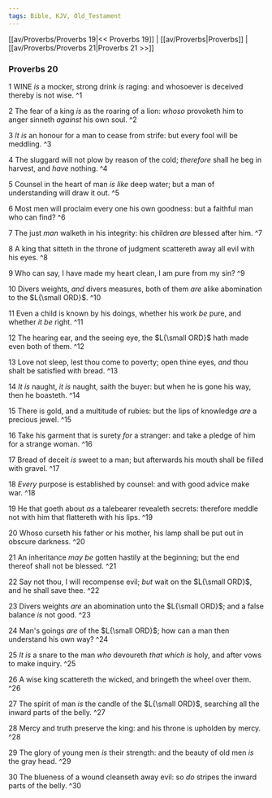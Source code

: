 ```yaml
---
tags: Bible, KJV, Old_Testament
---
```


[[av/Proverbs/Proverbs 19|<< Proverbs 19]] | [[av/Proverbs|Proverbs]] | [[av/Proverbs/Proverbs 21|Proverbs 21 >>]]

### Proverbs 20

1 WINE _is_ a mocker, strong drink _is_ raging: and whosoever is deceived thereby is not wise. ^1

2 The fear of a king _is_ as the roaring of a lion: _whoso_ provoketh him to anger sinneth _against_ his own soul. ^2

3 _It_ _is_ an honour for a man to cease from strife: but every fool will be meddling. ^3

4 The sluggard will not plow by reason of the cold; _therefore_ shall he beg in harvest, and _have_ nothing. ^4

5 Counsel in the heart of man _is_ _like_ deep water; but a man of understanding will draw it out. ^5

6 Most men will proclaim every one his own goodness: but a faithful man who can find? ^6

7 The just _man_ walketh in his integrity: his children _are_ blessed after him. ^7

8 A king that sitteth in the throne of judgment scattereth away all evil with his eyes. ^8

9 Who can say, I have made my heart clean, I am pure from my sin? ^9

10 Divers weights, _and_ divers measures, both of them _are_ alike abomination to the $L{\small ORD}$. ^10

11 Even a child is known by his doings, whether his work _be_ pure, and whether _it_ _be_ right. ^11

12 The hearing ear, and the seeing eye, the $L{\small ORD}$ hath made even both of them. ^12

13 Love not sleep, lest thou come to poverty; open thine eyes, _and_ thou shalt be satisfied with bread. ^13

14 _It_ _is_ naught, _it_ _is_ naught, saith the buyer: but when he is gone his way, then he boasteth. ^14

15 There is gold, and a multitude of rubies: but the lips of knowledge _are_ a precious jewel. ^15

16 Take his garment that is surety _for_ a stranger: and take a pledge of him for a strange woman. ^16

17 Bread of deceit _is_ sweet to a man; but afterwards his mouth shall be filled with gravel. ^17

18 _Every_ purpose is established by counsel: and with good advice make war. ^18

19 He that goeth about _as_ a talebearer revealeth secrets: therefore meddle not with him that flattereth with his lips. ^19

20 Whoso curseth his father or his mother, his lamp shall be put out in obscure darkness. ^20

21 An inheritance _may_ _be_ gotten hastily at the beginning; but the end thereof shall not be blessed. ^21

22 Say not thou, I will recompense evil; _but_ wait on the $L{\small ORD}$, and he shall save thee. ^22

23 Divers weights _are_ an abomination unto the $L{\small ORD}$; and a false balance _is_ not good. ^23

24 Man's goings _are_ of the $L{\small ORD}$; how can a man then understand his own way? ^24

25 _It_ _is_ a snare to the man _who_ devoureth _that_ _which_ _is_ holy, and after vows to make inquiry. ^25

26 A wise king scattereth the wicked, and bringeth the wheel over them. ^26

27 The spirit of man _is_ the candle of the $L{\small ORD}$, searching all the inward parts of the belly. ^27

28 Mercy and truth preserve the king: and his throne is upholden by mercy. ^28

29 The glory of young men _is_ their strength: and the beauty of old men _is_ the gray head. ^29

30 The blueness of a wound cleanseth away evil: so _do_ stripes the inward parts of the belly. ^30
